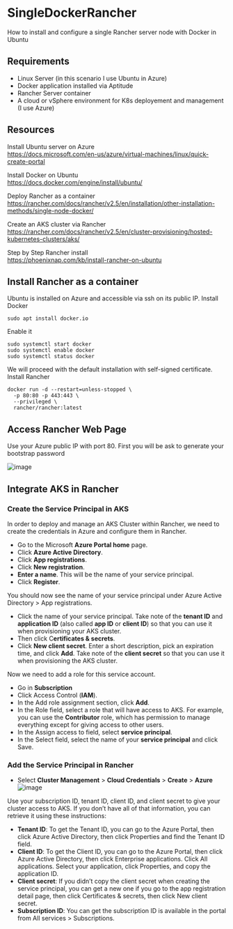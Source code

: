 # SingleDockerRancher
How to install and configure a single Rancher server node with Docker in Ubuntu

## Requirements
- Linux Server (in this scenario I use Ubuntu in Azure)
- Docker application installed via Aptitude
- Rancher Server container
- A cloud or vSphere environment for K8s deployement and management (I use Azure)

## Resources
Install Ubuntu server on Azure<br/>
https://docs.microsoft.com/en-us/azure/virtual-machines/linux/quick-create-portal

Install Docker on Ubuntu<br/>
https://docs.docker.com/engine/install/ubuntu/

Deploy Rancher as a container<br/>
https://rancher.com/docs/rancher/v2.5/en/installation/other-installation-methods/single-node-docker/

Create an AKS cluster via Rancher<br/>
https://rancher.com/docs/rancher/v2.5/en/cluster-provisioning/hosted-kubernetes-clusters/aks/

Step by Step Rancher install<br/>
https://phoenixnap.com/kb/install-rancher-on-ubuntu

## Install Rancher as a container
Ubuntu is installed on Azure and accessible via ssh on its public IP.
Install Docker
```
sudo apt install docker.io
```
Enable it
```
sudo systemctl start docker
sudo systemctl enable docker
sudo systemctl status docker
```

We will proceed with the default installation with self-signed certificate.
Install Rancher
```
docker run -d --restart=unless-stopped \
  -p 80:80 -p 443:443 \
  --privileged \
  rancher/rancher:latest
```

## Access Rancher Web Page
Use your Azure public IP with port 80.
First you will be ask to generate your bootstrap password

![image](https://user-images.githubusercontent.com/101111449/161516582-7747bcc4-e8f3-43d3-8285-0f499b96fa77.png)

## Integrate AKS in Rancher

### Create the Service Principal in AKS
In order to deploy and manage an AKS Cluster within Rancher, we need to create the credentials in Azure and configure them in Rancher.

- Go to the Microsoft **Azure Portal home** page.
- Click **Azure Active Directory**.
- Click **App registrations**.
- Click **New registration**.
- **Enter a name**. This will be the name of your service principal.
- Click **Register**.

You should now see the name of your service principal under Azure Active Directory > App registrations.

- Click the name of your service principal. Take note of the **tenant ID** and **application ID** (also called **app ID** or **client ID**) so that you can use it when provisioning your AKS cluster.
- Then click C**ertificates & secrets**.
- Click **New client secret**. Enter a short description, pick an expiration time, and click **Add**. Take note of the **client secret** so that you can use it when provisioning the AKS cluster.

Now we need to add a role for this service account.
- Go in **Subscription**
- Click Access Control (**IAM**).
- In the Add role assignment section, click **Add**.
- In the Role field, select a role that will have access to AKS. For example, you can use the **Contributor** role, which has permission to manage everything except for giving access to other users.
- In the Assign access to field, select **service principal**.
- In the Select field, select the name of your **service principal** and click Save.

### Add the Service Principal in Rancher

- Select **Cluster Management** > **Cloud Credentials** > **Create** > **Azure**
![image](https://user-images.githubusercontent.com/101111449/161957163-0d1d9fc5-d084-4775-bf1f-02977738da69.png)

Use your subscription ID, tenant ID, client ID, and client secret to give your cluster access to AKS. If you don’t have all of that information, you can retrieve it using these instructions:

- **Tenant ID**: To get the Tenant ID, you can go to the Azure Portal, then click Azure Active Directory, then click Properties and find the Tenant ID field.
- **Client ID**: To get the Client ID, you can go to the Azure Portal, then click Azure Active Directory, then click Enterprise applications. Click All applications. Select your application, click Properties, and copy the application ID.
- **Client secret**: If you didn’t copy the client secret when creating the service principal, you can get a new one if you go to the app registration detail page, then click Certificates & secrets, then click New client secret.
- **Subscription ID**: You can get the subscription ID is available in the portal from All services > Subscriptions.
